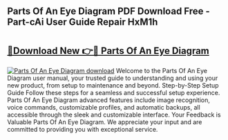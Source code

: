 ## Parts Of An Eye Diagram PDF Download Free - Part-cAi User Guide Repair HxM1h

# <h2><a href="http://dfmv2xn.blite.top/?on=Parts+Of+An+Eye+Diagram">🔗Download New 👉🔴 Parts Of An Eye Diagram</a></h2>

[![Parts Of An Eye Diagram download](https://i.imgur.com/lujVjoI.png)](http://dfmv2xn.blite.top/?on=Parts+Of+An+Eye+Diagram)
Welcome to the Parts Of An Eye Diagram user manual, your trusted guide to understanding and using your new product, from setup to maintenance and beyond. Step-by-Step Setup Guide Follow these steps for a seamless and successful setup experience. Parts Of An Eye Diagram advanced features include image recognition, voice commands, customizable profiles, and automatic backups, all accessible through the sleek and customizable interface. Your Feedback is Valuable Parts Of An Eye Diagram. We appreciate your input and are committed to providing you with exceptional service.
